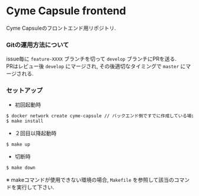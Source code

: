 # Cyme Capsule frontend
Cyme Capsuleのフロントエンド用リポジトリ.

### Gitの運用方法について

issue毎に `feature-XXXX` ブランチを切って `develop` ブランチにPRを送る.  
PRはレビュー後 `develop` にマージされ, その後適切なタイミングで `master` にマージされる.

### セットアップ

- 初回起動時

```bash
$ docker network create cyme-capsule // バックエンド側ですでに作成している場合は実行しなくて良い
$ make install
```

- ２回目以降起動時

```bash
$ make up
```

- 切断時

```bash
$ make down
```

※ makeコマンドが使用できない環境の場合, `Makefile` を参照して該当のコマンドを実行して下さい.